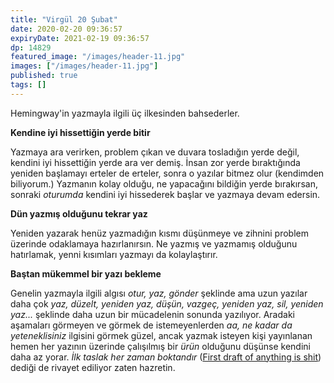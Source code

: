 ```yaml
---
title: "Virgül 20 Şubat"
date: 2020-02-20 09:36:57
expiryDate: 2021-02-19 09:36:57
dp: 14829
featured_image: "/images/header-11.jpg"
images: ["/images/header-11.jpg"]
published: true
tags: []
---
```




Hemingway'in yazmayla ilgili üç ilkesinden bahsederler. 

**Kendine iyi hissettiğin yerde bitir**

Yazmaya ara verirken, problem çıkan ve duvara tosladığın yerde değil, kendini iyi hissettiğin yerde ara ver demiş. İnsan zor yerde bıraktığında yeniden başlamayı erteler de erteler, sonra o yazılar bitmez olur (kendimden biliyorum.) Yazmanın kolay olduğu, ne yapacağını bildiğin yerde bırakırsan, sonraki *oturumda* kendini iyi hissederek başlar ve yazmaya devam edersin. 

**Dün yazmış olduğunu tekrar yaz** 

Yeniden yazarak henüz yazmadığın kısmı düşünmeye ve zihnini problem üzerinde odaklamaya hazırlanırsın. Ne yazmış ve yazmamış olduğunu hatırlamak, yenni kısımları yazmayı da kolaylaştırır. 

**Baştan mükemmel bir yazı bekleme** 

Genelin yazmayla ilgili algısı *otur, yaz, gönder* şeklinde ama uzun yazılar daha çok *yaz, düzelt, yeniden yaz, düşün, vazgeç, yeniden yaz, sil, yeniden yaz...* şeklinde daha uzun bir mücadelenin sonunda yazılıyor. Aradaki aşamaları görmeyen ve görmek de istemeyenlerden *aa, ne kadar da yeteneklisiniz* ilgisini görmek güzel, ancak yazmak isteyen kişi yayınlanan hemen her yazının üzerinde çalışılmış bir *ürün* olduğunu düşünse kendini daha az yorar. *İlk taslak her zaman boktandır* ([First draft of anything is shit](https://quoteinvestigator.com/2015/09/20/draft/)) dediği de rivayet ediliyor zaten hazretin. 


